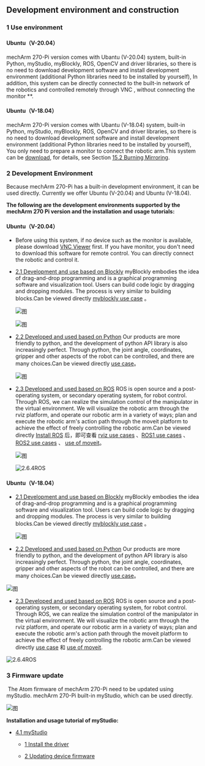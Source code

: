## Development environment and construction

### 1 Use environment

#### Ubuntu（V-20.04）
  mechArm 270-Pi  version comes with Ubantu (V-20.04) system, built-in Python, myStudio, myBlockly, ROS, OpenCV and driver libraries, so there is no need to download development software and install development environment (additional Python libraries need to be installed by yourself), In addition, this system can be directly connected to the built-in network of the robotics and controlled remotely through VNC , without connecting the monitor **.

#### Ubuntu（V-18.04）
  mechArm 270-Pi  version comes with Ubantu (V-18.04) system, built-in Python, myStudio, myBlockly, ROS, OpenCV and driver libraries, so there is no need to download development software and install development environment (additional Python libraries need to be installed by yourself), You only need to prepare a monitor to connect the robotic arm.This system can be [download](https://download-elephantrobotics.oss-cn-shenzhen.aliyuncs.com/Product_software/iMage-ISO/mechArm-270/mechArm270_V221030-shrink.zip), for details, see Section [15.2 Burning Mirroring](../../19-mirroring/镜像与烧录/15.2-mirroring-burning.md).


### 2 Development Environment

Because mechArm 270-Pi has a built-in development environment, it can be used directly. Currently we offer Ubuntu (V-20.04) and Ubuntu (V-18.04).

**The following are the development environments supported by the mechArm 270 Pi version and the installation and usage tutorials:**

#### Ubuntu（V-20.04）

- Before using this system, if no device such as the monitor is available, please download [VNC Viewer](https://www.realvnc.com/en/connect/download/viewer/) first. If you have monitor, you don't need to download this software for remote control. You can directly connect the robotic and control it.

- [2.1 Development and use based on Blockly](../../5-ProgramingApplication-myblockly-uiflow-mind/README.md)
   myBlockly embodies the idea of drag-and-drop programming and is a graphical programming software and visualization tool. Users can build code logic by dragging and dropping modules. The process is very similar to building blocks.Can be viewed directly [myblockly use case](../../5-ProgramingApplication-myblockly-uiflow-mind/5.1-myblockly/README.md) 。
  
  ![图](../../resourse/2-serialproduct/2.7/2.7.4/env-myblockly.png)
  
  ![图](../../resourse/2-serialproduct/2.7-1.png)

- [2.2 Developed and used based on Python](../../7-ApplicationBasePython/README.md)
  Our products are more friendly to python, and the development of python API library is also increasingly perfect. Through python, the joint angle, coordinates, gripper and other aspects of the robot can be controlled, and there are many choices.Can be viewed directly [use case](../../7-ApplicationBasePython/7.7_example.md)。

  ![图](../../resourse/2-serialproduct/7.6.6-1.png)

- [2.3 Developed and used based on ROS](../../12-ApplicationBaseROS/README.md)
  ROS is open source and a post-operating system, or secondary operating system, for robot control. Through ROS, we can realize the simulation control of the manipulator in the virtual environment. We will visualize the robotic arm through the rviz platform, and operate our robotic arm in a variety of ways; plan and execute the robotic arm's action path through the moveit platform to achieve the effect of freely controlling the robotic arm.Can be viewed directly [Install ROS](../../12-ApplicationBaseROS/12.1-ROS1/12.1.2-环境搭建.md) 后，即可查看 [rviz use cases](../../12-ApplicationBaseROS/12.1-ROS1/12.1.4-rivz介绍及使用/README.md) 、[ROS1 use cases](../../12-ApplicationBaseROS/12.1-ROS1/12.1.4-rivz介绍及使用/mechArm_270.md) 、[ROS2 use cases](../../12-ApplicationBaseROS/12.2-ROS2/12.2.7-rivz介绍及使用/mechArm-270.md) 、 [use of moveit](../../12-ApplicationBaseROS/12.1-ROS1/12.1.5-Moveit/mechArm_270.md)。
  
  ![图](../../resourse/2-serialproduct/2.7/2.7.4/env-ros.png)
  
  ![2.6.4ROS](../../resourse/2-serialproduct/mecharm/2.6.4ROS.png)


#### Ubuntu（V-18.04）

- [2.1 Development and use based on Blockly](../../5-ProgramingApplication-myblockly-uiflow-mind/README.md)
   myBlockly embodies the idea of drag-and-drop programming and is a graphical programming software and visualization tool. Users can build code logic by dragging and dropping modules. The process is very similar to building blocks.Can be viewed directly [myblockly use case](../../5-ProgramingApplication-myblockly-uiflow-mind/5.1-myblockly/README.md) 。

  ![图](../../resourse/2-serialproduct/2.7-1.png)


- [2.2 Developed and used based on Python](../../7-ApplicationBasePython/README.md)
  Our products are more friendly to python, and the development of python API library is also increasingly perfect. Through python, the joint angle, coordinates, gripper and other aspects of the robot can be controlled, and there are many choices.Can be viewed directly [use case](../../7-ApplicationBasePython/7.7_example.md)。

![图](../../resourse/2-serialproduct/7.6.6.png)


- [2.3 Developed and used based on ROS](../../12-ApplicationBaseROS/README.md)
  ROS is open source and a post-operating system, or secondary operating system, for robot control. Through ROS, we can realize the simulation control of the manipulator in the virtual environment. We will visualize the robotic arm through the rviz platform, and operate our robotic arm in a variety of ways; plan and execute the robotic arm's action path through the moveit platform to achieve the effect of freely controlling the robotic arm.Can be viewed directly [use case](../../12-ApplicationBaseROS/12.1-ROS1/12.1.4-rivz介绍及使用/README.md) 和 [use of moveit](../../12-ApplicationBaseROS/12.1-ROS1/12.1.5-Moveit/README.md).


![2.6.4ROS](../../resourse/2-serialproduct/mecharm/2.6.4ROS.png)

### 3 Firmware update

​		The Atom firmware of mechArm 270-Pi need to be updated using myStudio. mechArm 270-Pi built-in myStudio, which can be used directly.

![图](../../resourse/2-serialproduct/2.7/2.7.4/env-mystudio.png)

**Installation and usage tutorial of myStudio:**

- [4.1 myStudio](../../4-BasicApplication/4.1-myStudio/README.md)
  - [1 Install the driver](../../4-BasicApplication/4.1-myStudio/4.1.1-myStudio_download_driverinstalled.md)

  - [2 Updating device firmware](../../4-BasicApplication/4.1-myStudio/4.1.2-myStudio_flash_firmwares.md)

 

